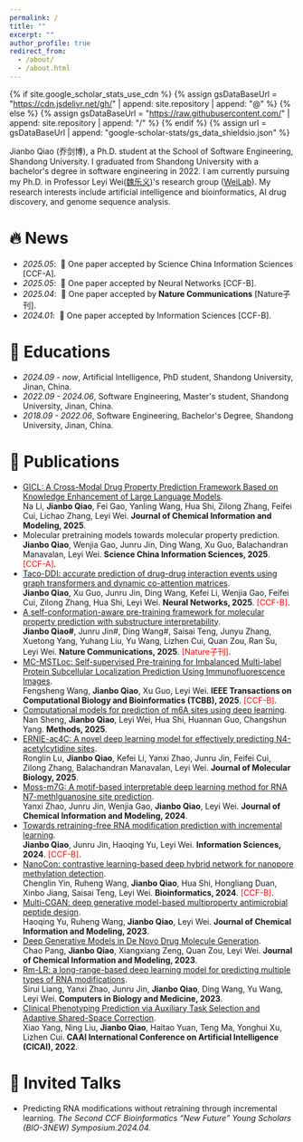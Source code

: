 ```yaml
---
permalink: /
title: ""
excerpt: ""
author_profile: true
redirect_from: 
  - /about/
  - /about.html
---
```


{% if site.google_scholar_stats_use_cdn %}
{% assign gsDataBaseUrl = "https://cdn.jsdelivr.net/gh/" | append: site.repository | append: "@" %}
{% else %}
{% assign gsDataBaseUrl = "https://raw.githubusercontent.com/" | append: site.repository | append: "/" %}
{% endif %}
{% assign url = gsDataBaseUrl | append: "google-scholar-stats/gs_data_shieldsio.json" %}

<span class='anchor' id='about-me'></span>

Jianbo Qiao (乔剑博), a Ph.D. student at the School of Software Engineering, Shandong University. I graduated from Shandong University with a bachelor's degree in software engineering in 2022. I am currently pursuing my Ph.D. in Professor Leyi Wei([魏乐义](https://scholar.google.com.hk/citations?user=0EAV03MAAAAJ&hl))'s research group ([WeiLab](https://wei-group.net/)). My research interests include artificial intelligence and bioinformatics, AI drug discovery, and genome sequence analysis.


# 🔥 News
- *2025.05*: &nbsp;🎉 One paper accepted by Science China Information Sciences [CCF-A]. 
- *2025.05*: &nbsp;🎉 One paper accepted by Neural Networks [CCF-B]. 
- *2025.04*: &nbsp;🎉 One paper accepted by **Nature Communications** [Nature子刊]. 
- *2024.01*: &nbsp;🎉 One paper accepted by Information Sciences [CCF-B].

# 📖 Educations
- *2024.09 - now*, Artificial Intelligence, PhD student, Shandong University, Jinan, China.
- *2022.09 - 2024.06*, Software Engineering, Master's student, Shandong University, Jinan, China.
- *2018.09 - 2022.06*, Software Engineering, Bachelor's Degree, Shandong University, Jinan, China.
 

# 📝 Publications 

<!-- <div class='paper-box'><div class='paper-box-image'><div><div class="badge">CVPR 2016</div><img src='images/500x300.png' alt="sym" width="100%"></div></div>
<div class='paper-box-text' markdown="1">

[Deep Residual Learning for Image Recognition](https://openaccess.thecvf.com/content_cvpr_2016/papers/He_Deep_Residual_Learning_CVPR_2016_paper.pdf)

**Kaiming He**, Xiangyu Zhang, Shaoqing Ren, Jian Sun

[**Project**](https://scholar.google.com/citations?view_op=view_citation&hl=zh-CN&user=DhtAFkwAAAAJ&citation_for_view=DhtAFkwAAAAJ:ALROH1vI_8AC) <strong><span class='show_paper_citations' data='DhtAFkwAAAAJ:ALROH1vI_8AC'></span></strong>
- Lorem ipsum dolor sit amet, consectetur adipiscing elit. Vivamus ornare aliquet ipsum, ac tempus justo dapibus sit amet. 
</div>
</div> -->
- [GICL: A Cross-Modal Drug Property Prediction Framework Based on Knowledge Enhancement of Large Language Models](https://pubs.acs.org/doi/abs/10.1021/acs.jcim.5c00895).  
Na Li, **Jianbo Qiao**, Fei Gao, Yanling Wang, Hua Shi, Zilong Zhang, Feifei Cui, Lichao Zhang, Leyi Wei. **Journal of Chemical Information and Modeling, 2025**.
- Molecular pretraining models towards molecular property prediction.  
**Jianbo Qiao**, Wenjia Gao, Junru Jin, Ding Wang, Xu Guo, Balachandran Manavalan, Leyi Wei. **Science China Information Sciences, 2025**. <font color="red">[CCF-A]</font>.
- [Taco-DDI: accurate prediction of drug-drug interaction events using graph transformers and dynamic co-attention matrices](https://www.sciencedirect.com/science/article/pii/S0893608025005350).  
**Jianbo Qiao**, Xu Guo, Junru Jin, Ding Wang, Kefei Li, Wenjia Gao, Feifei Cui, Zilong Zhang, Hua Shi, Leyi Wei. **Neural Networks, 2025**. <font color="red">[CCF-B]</font>.
- [A self-conformation-aware pre-training framework for molecular property prediction with substructure interpretability](https://www.nature.com/articles/s41467-025-59634-0).  
**Jianbo Qiao#**, Junru Jin#, Ding Wang#, Saisai Teng, Junyu Zhang, Xuetong Yang, Yuhang Liu, Yu Wang, Lizhen Cui, Quan Zou, Ran Su, Leyi Wei. **Nature Communications, 2025**. <font color="red">[Nature子刊]</font>.
- [MC-MSTLoc: Self-supervised Pre-training for Imbalanced Multi-label Protein Subcellular Localization Prediction Using Immunofluorescence Images](https://ieeexplore.ieee.org/abstract/document/10980476).  
Fengsheng Wang, **Jianbo Qiao**, Xu Guo, Leyi Wei. **IEEE Transactions on Computational Biology and Bioinformatics (TCBB), 2025**. <font color="red">[CCF-B]</font>.
- [Computational models for prediction of m6A sites using deep learning](https://www.sciencedirect.com/science/article/pii/S1046202325001082).  
Nan Sheng, **Jianbo Qiao**, Leyi Wei, Hua Shi, Huannan Guo, Changshun Yang. **Methods, 2025**.
- [ERNIE-ac4C: A novel deep learning model for effectively predicting N4-acetylcytidine sites](https://www.sciencedirect.com/science/article/pii/S0022283625000440).  
Ronglin Lu, **Jianbo Qiao**, Kefei Li, Yanxi Zhao, Junru Jin, Feifei Cui, Zilong Zhang, Balachandran Manavalan, Leyi Wei. **Journal of Molecular Biology, 2025**.
- [Moss-m7G: A motif-based interpretable deep learning method for RNA N7-methlguanosine site prediction](https://pubs.acs.org/doi/abs/10.1021/acs.jcim.4c00802).  
Yanxi Zhao, Junru Jin, Wenjia Gao, **Jianbo Qiao**, Leyi Wei. **Journal of Chemical Information and Modeling, 2024**.
- [Towards retraining-free RNA modification prediction with incremental learning](https://www.sciencedirect.com/science/article/pii/S0020025524000185).  
**Jianbo Qiao**, Junru Jin, Haoqing Yu, Leyi Wei. **Information Sciences, 2024**. <font color="red">[CCF-B]</font>.
- [NanoCon: contrastive learning-based deep hybrid network for nanopore methylation detection](https://academic.oup.com/bioinformatics/article/40/2/btae046/7596622?login=false).  
Chenglin Yin, Ruheng Wang, **Jianbo Qiao**, Hua Shi, Hongliang Duan, Xinbo Jiang, Saisai Teng, Leyi Wei. **Bioinformatics, 2024**. <font color="red">[CCF-B]</font>.
- [Multi-CGAN: deep generative model-based multiproperty antimicrobial peptide design](https://pubs.acs.org/doi/abs/10.1021/acs.jcim.3c01881).  
Haoqing Yu, Ruheng Wang, **Jianbo Qiao**, Leyi Wei. **Journal of Chemical Information and Modeling, 2023**.
- [Deep Generative Models in De Novo Drug Molecule Generation](https://pubs.acs.org/doi/abs/10.1021/acs.jcim.3c01496).  
Chao Pang, **Jianbo Qiao**, Xiangxiang Zeng, Quan Zou, Leyi Wei. **Journal of Chemical Information and Modeling, 2023**.
- [Rm-LR: a long-range-based deep learning model for predicting multiple types of RNA modifications](https://www.sciencedirect.com/science/article/pii/S0010482523007035).  
Sirui Liang, Yanxi Zhao, Junru Jin, **Jianbo Qiao**, Ding Wang, Yu Wang, Leyi Wei. **Computers in Biology and Medicine, 2023**.
- [Clinical Phenotyping Prediction via Auxiliary Task Selection and Adaptive Shared-Space Correction](https://link.springer.com/chapter/10.1007/978-3-031-20500-2_36).  
Xiao Yang, Ning Liu, **Jianbo Qiao**, Haitao Yuan, Teng Ma, Yonghui Xu, Lizhen Cui. **CAAI International Conference on Artificial Intelligence (CICAI), 2022**.

<!-- # 🎖 Honors and Awards
- *2021.10* Lorem ipsum dolor sit amet, consectetur adipiscing elit. Vivamus ornare aliquet ipsum, ac tempus justo dapibus sit amet. 
- *2021.09* Lorem ipsum dolor sit amet, consectetur adipiscing elit. Vivamus ornare aliquet ipsum, ac tempus justo dapibus sit amet.  -->


# 💬 Invited Talks

- Predicting RNA modifications without retraining through incremental learning. *The Second CCF Bioinformatics “New Future” Young Scholars (BIO-3NEW) Symposium.2024.04.*

<!-- # 💻 Internships
- *2019.05 - 2020.02*, [Lorem](https://github.com/), China. -->
